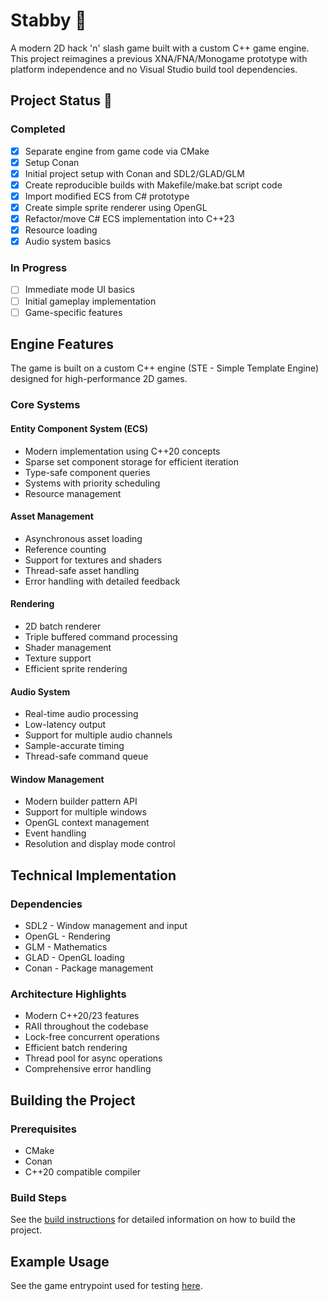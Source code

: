 # Stabby 🔪

A modern 2D hack 'n' slash game built with a custom C++ game engine. This project reimagines a previous XNA/FNA/Monogame prototype with platform independence and no Visual Studio build tool dependencies.

## Project Status 🚀

### Completed

- [x] Separate engine from game code via CMake
- [x] Setup Conan
- [x] Initial project setup with Conan and SDL2/GLAD/GLM
- [x] Create reproducible builds with Makefile/make.bat script code
- [x] Import modified ECS from C# prototype
- [x] Create simple sprite renderer using OpenGL
- [x] Refactor/move C# ECS implementation into C++23
- [x] Resource loading
- [x] Audio system basics

### In Progress

- [ ] Immediate mode UI basics
- [ ] Initial gameplay implementation
- [ ] Game-specific features

## Engine Features

The game is built on a custom C++ engine (STE - Simple Template Engine) designed for high-performance 2D games.

### Core Systems

#### Entity Component System (ECS)

- Modern implementation using C++20 concepts
- Sparse set component storage for efficient iteration
- Type-safe component queries
- Systems with priority scheduling
- Resource management

#### Asset Management

- Asynchronous asset loading
- Reference counting
- Support for textures and shaders
- Thread-safe asset handling
- Error handling with detailed feedback

#### Rendering

- 2D batch renderer
- Triple buffered command processing
- Shader management
- Texture support
- Efficient sprite rendering

#### Audio System

- Real-time audio processing
- Low-latency output
- Support for multiple audio channels
- Sample-accurate timing
- Thread-safe command queue

#### Window Management

- Modern builder pattern API
- Support for multiple windows
- OpenGL context management
- Event handling
- Resolution and display mode control

## Technical Implementation

### Dependencies

- SDL2 - Window management and input
- OpenGL - Rendering
- GLM - Mathematics
- GLAD - OpenGL loading
- Conan - Package management

### Architecture Highlights

- Modern C++20/23 features
- RAII throughout the codebase
- Lock-free concurrent operations
- Efficient batch rendering
- Thread pool for async operations
- Comprehensive error handling

## Building the Project

### Prerequisites

- CMake
- Conan
- C++20 compatible compiler

### Build Steps

See the [build instructions](BUILD.md) for detailed information on how to build the project.

## Example Usage

See the game entrypoint used for testing [here](src/game/main.cpp).
